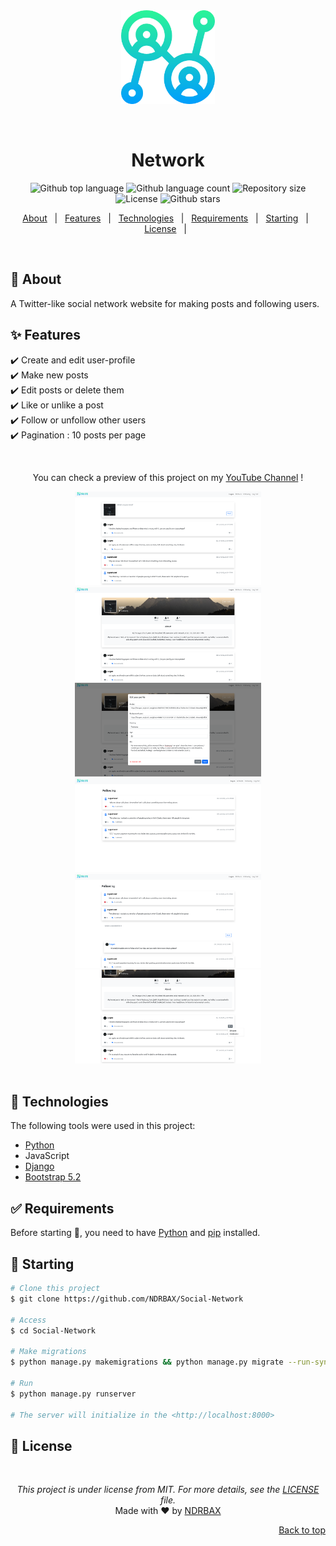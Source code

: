 <div align="center" id="top"> 
  <img src="./network/static/network/assets/social.png" alt="Commerce" height="150px"/>

&#xa0;

</div>

<h1 align="center">Network</h1>

<p align="center">
  <img alt="Github top language" src="https://img.shields.io/github/languages/top/NDRBAX/Social-Network?color=56BEB8"> <img alt="Github language count" src="https://img.shields.io/github/languages/count/NDRBAX/Social-Network?color=56BEB8"> <img alt="Repository size" src="https://img.shields.io/github/repo-size/NDRBAX/Social-Network?color=56BEB8"> <img alt="License" src="https://img.shields.io/github/license/NDRBAX/Social-Network?color=56BEB8"> <img alt="Github stars" src="https://img.shields.io/github/stars/NDRBAX/Social-Network?color=56BEB8" />
</p>

<p align="center">
  <a href="#dart-about">About</a> &#xa0; | &#xa0; 
  <a href="#sparkles-features">Features</a> &#xa0; | &#xa0;
  <a href="#rocket-technologies">Technologies</a> &#xa0; | &#xa0;
  <a href="#white_check_mark-requirements">Requirements</a> &#xa0; | &#xa0;
  <a href="#checkered_flag-starting">Starting</a> &#xa0; | &#xa0;
  <a href="#memo-license">License</a> &#xa0; | &#xa0;
</p>

<br>

## :dart: About

A Twitter-like social network website for making posts and following users.

## :sparkles: Features

:heavy_check_mark: Create and edit user-profile\
:heavy_check_mark: Make new posts\
:heavy_check_mark: Edit posts or delete them\
:heavy_check_mark: Like or unlike a post\
:heavy_check_mark: Follow or unfollow other users\
:heavy_check_mark: Pagination : 10 posts per page

</br>

<div align="center">
  <p>You can check a preview of this project on my <a href="https://youtu.be/_9zXYKbGCmA">YouTube Channel</a> !</p>
  <img src="./assets/preview-1.png" height="150px" />
  <img src="./assets/preview-2.png" height="150px" />
  <img src="./assets/preview-3.png" height="150px" />
  <img src="./assets/preview-4.png" height="150px" />
  <img src="./assets/preview-5.png" height="150px" />
  <img src="./assets/preview-6.png" height="150px" />
</div>

</br>

## :rocket: Technologies

The following tools were used in this project:

- [Python](https://www.python.org/)
- JavaScript
- [Django](https://www.djangoproject.com/)
- [Bootstrap 5.2](https://getbootstrap.com/docs/5.2/getting-started/introduction/)

## :white_check_mark: Requirements

Before starting :checkered_flag:, you need to have [Python](https://www.python.org/) and [pip](https://pypi.org/project/pip/) installed.

## :checkered_flag: Starting

```bash
# Clone this project
$ git clone https://github.com/NDRBAX/Social-Network

# Access
$ cd Social-Network

# Make migrations
$ python manage.py makemigrations && python manage.py migrate --run-syncdb

# Run
$ python manage.py runserver

# The server will initialize in the <http://localhost:8000>
```

## :memo: License

&#xa0;

<div align="center">

_This project is under license from MIT. For more details, see the [LICENSE](LICENSE.md) file._ \
Made with :heart: by <a href="https://github.com/NDRBAX" target="_blank">NDRBAX</a>

</div>

<div align="right">
<a href="#top">Back to top</a>
</div>
